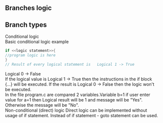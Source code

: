 ## Branches logic
## Branch types
Conditional logic    
Basic conditional logic example  
```c
if <<logic statement>>{
//program logic is here
}   
// Result of every logical statement is   Logical 1 -> True
``` 
 Logical 0 -> False  
If the logical value is Logical 1 -> True then  the instructions in the if block {...} will be executed. If the result is Logical 0 -> False then the logic won't be executed.  
In the file program.c are compared 2 variables.Variable b=1 if user enter value for a=1 then Logical result will be 1 and message will be "Yes". Otherwise the message will be "No".  
Non-conditional (direct) logic
Direct logic can be implemented without usage of if statement. Instead of if statement - goto statement can be used.
